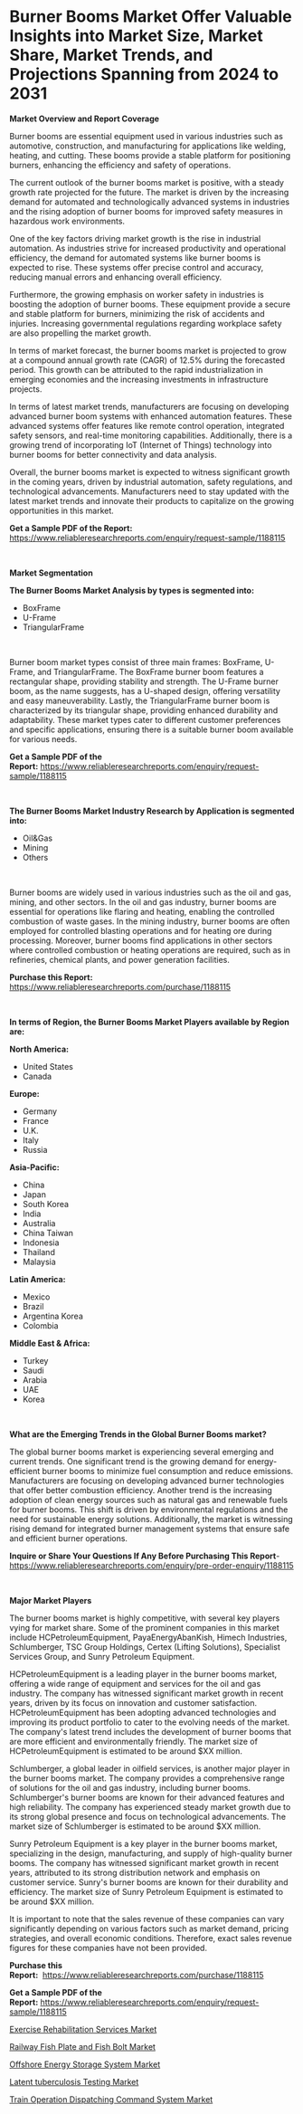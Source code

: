<p><h1>Burner Booms Market Offer Valuable Insights into Market Size, Market Share, Market Trends, and Projections Spanning from 2024 to 2031</h1></p><p><strong>Market Overview and Report Coverage</strong></p>
<p><p>Burner booms are essential equipment used in various industries such as automotive, construction, and manufacturing for applications like welding, heating, and cutting. These booms provide a stable platform for positioning burners, enhancing the efficiency and safety of operations.</p><p>The current outlook of the burner booms market is positive, with a steady growth rate projected for the future. The market is driven by the increasing demand for automated and technologically advanced systems in industries and the rising adoption of burner booms for improved safety measures in hazardous work environments.</p><p>One of the key factors driving market growth is the rise in industrial automation. As industries strive for increased productivity and operational efficiency, the demand for automated systems like burner booms is expected to rise. These systems offer precise control and accuracy, reducing manual errors and enhancing overall efficiency.</p><p>Furthermore, the growing emphasis on worker safety in industries is boosting the adoption of burner booms. These equipment provide a secure and stable platform for burners, minimizing the risk of accidents and injuries. Increasing governmental regulations regarding workplace safety are also propelling the market growth.</p><p>In terms of market forecast, the burner booms market is projected to grow at a compound annual growth rate (CAGR) of 12.5% during the forecasted period. This growth can be attributed to the rapid industrialization in emerging economies and the increasing investments in infrastructure projects.</p><p>In terms of latest market trends, manufacturers are focusing on developing advanced burner boom systems with enhanced automation features. These advanced systems offer features like remote control operation, integrated safety sensors, and real-time monitoring capabilities. Additionally, there is a growing trend of incorporating IoT (Internet of Things) technology into burner booms for better connectivity and data analysis.</p><p>Overall, the burner booms market is expected to witness significant growth in the coming years, driven by industrial automation, safety regulations, and technological advancements. Manufacturers need to stay updated with the latest market trends and innovate their products to capitalize on the growing opportunities in this market.</p></p>
<p><strong>Get a Sample PDF of the Report:</strong> <a href="https://www.reliableresearchreports.com/enquiry/request-sample/1188115">https://www.reliableresearchreports.com/enquiry/request-sample/1188115</a></p>
<p>&nbsp;</p>
<p><strong>Market Segmentation</strong></p>
<p><strong>The Burner Booms Market Analysis by types is segmented into:</strong></p>
<p><ul><li>BoxFrame</li><li>U-Frame</li><li>TriangularFrame</li></ul></p>
<p>&nbsp;</p>
<p><p>Burner boom market types consist of three main frames: BoxFrame, U-Frame, and TriangularFrame. The BoxFrame burner boom features a rectangular shape, providing stability and strength. The U-Frame burner boom, as the name suggests, has a U-shaped design, offering versatility and easy maneuverability. Lastly, the TriangularFrame burner boom is characterized by its triangular shape, providing enhanced durability and adaptability. These market types cater to different customer preferences and specific applications, ensuring there is a suitable burner boom available for various needs.</p></p>
<p><strong>Get a Sample PDF of the Report:</strong>&nbsp;<a href="https://www.reliableresearchreports.com/enquiry/request-sample/1188115">https://www.reliableresearchreports.com/enquiry/request-sample/1188115</a></p>
<p>&nbsp;</p>
<p><strong>The Burner Booms Market Industry Research by Application is segmented into:</strong></p>
<p><ul><li>Oil&Gas</li><li>Mining</li><li>Others</li></ul></p>
<p>&nbsp;</p>
<p><p>Burner booms are widely used in various industries such as the oil and gas, mining, and other sectors. In the oil and gas industry, burner booms are essential for operations like flaring and heating, enabling the controlled combustion of waste gases. In the mining industry, burner booms are often employed for controlled blasting operations and for heating ore during processing. Moreover, burner booms find applications in other sectors where controlled combustion or heating operations are required, such as in refineries, chemical plants, and power generation facilities.</p></p>
<p><strong>Purchase this Report:</strong>&nbsp; <a href="https://www.reliableresearchreports.com/purchase/1188115">https://www.reliableresearchreports.com/purchase/1188115</a></p>
<p>&nbsp;</p>
<p><strong>In terms of Region, the Burner Booms Market Players available by Region are:</strong></p>
<p>
    <p> <strong> North America: </strong>
        <ul>
            <li>United States</li>
            <li>Canada</li>
        </ul>
        </p> 
    <p> <strong> Europe: </strong>
        <ul>
            <li>Germany</li>
            <li>France</li>
            <li>U.K.</li>
            <li>Italy</li>
            <li>Russia</li>
        </ul>
        </p> 
    <p> <strong> Asia-Pacific: </strong>
        <ul>
            <li>China</li>
            <li>Japan</li>
            <li>South Korea</li>
            <li>India</li>
            <li>Australia</li>
            <li>China Taiwan</li>
            <li>Indonesia</li>
            <li>Thailand</li>
            <li>Malaysia</li>
        </ul>
        </p> 
    <p> <strong> Latin America: </strong>
        <ul>
            <li>Mexico</li>
            <li>Brazil</li>
            <li>Argentina Korea</li>
            <li>Colombia</li>
        </ul>
        </p> 
    <p> <strong> Middle East & Africa: </strong>
        <ul>
            <li>Turkey</li>
            <li>Saudi</li>
            <li>Arabia</li>
            <li>UAE</li>
            <li>Korea</li>
        </ul>
    </p>
    </p>
<p>&nbsp;</p>
<p><strong>What are the Emerging Trends in the Global Burner Booms market?</strong></p>
<p><p>The global burner booms market is experiencing several emerging and current trends. One significant trend is the growing demand for energy-efficient burner booms to minimize fuel consumption and reduce emissions. Manufacturers are focusing on developing advanced burner technologies that offer better combustion efficiency. Another trend is the increasing adoption of clean energy sources such as natural gas and renewable fuels for burner booms. This shift is driven by environmental regulations and the need for sustainable energy solutions. Additionally, the market is witnessing rising demand for integrated burner management systems that ensure safe and efficient burner operations.</p></p>
<p><strong>Inquire or Share Your Questions If Any Before Purchasing This Report</strong>- <a href="https://www.reliableresearchreports.com/enquiry/pre-order-enquiry/1188115">https://www.reliableresearchreports.com/enquiry/pre-order-enquiry/1188115</a></p>
<p>&nbsp;</p>
<p><strong>Major Market Players</strong></p>
<p><p>The burner booms market is highly competitive, with several key players vying for market share. Some of the prominent companies in this market include HCPetroleumEquipment, PayaEnergyAbanKish, Himech Industries, Schlumberger, TSC Group Holdings, Certex (Lifting Solutions), Specialist Services Group, and Sunry Petroleum Equipment.</p><p>HCPetroleumEquipment is a leading player in the burner booms market, offering a wide range of equipment and services for the oil and gas industry. The company has witnessed significant market growth in recent years, driven by its focus on innovation and customer satisfaction. HCPetroleumEquipment has been adopting advanced technologies and improving its product portfolio to cater to the evolving needs of the market. The company's latest trend includes the development of burner booms that are more efficient and environmentally friendly. The market size of HCPetroleumEquipment is estimated to be around $XX million.</p><p>Schlumberger, a global leader in oilfield services, is another major player in the burner booms market. The company provides a comprehensive range of solutions for the oil and gas industry, including burner booms. Schlumberger's burner booms are known for their advanced features and high reliability. The company has experienced steady market growth due to its strong global presence and focus on technological advancements. The market size of Schlumberger is estimated to be around $XX million.</p><p>Sunry Petroleum Equipment is a key player in the burner booms market, specializing in the design, manufacturing, and supply of high-quality burner booms. The company has witnessed significant market growth in recent years, attributed to its strong distribution network and emphasis on customer service. Sunry's burner booms are known for their durability and efficiency. The market size of Sunry Petroleum Equipment is estimated to be around $XX million.</p><p>It is important to note that the sales revenue of these companies can vary significantly depending on various factors such as market demand, pricing strategies, and overall economic conditions. Therefore, exact sales revenue figures for these companies have not been provided.</p></p>
<p><strong>Purchase this Report:</strong>&nbsp;&nbsp;<a href="https://www.reliableresearchreports.com/purchase/1188115">https://www.reliableresearchreports.com/purchase/1188115</a></p>
<p></p>
<p><strong>Get a Sample PDF of the Report:</strong>&nbsp;<a href="https://www.reliableresearchreports.com/enquiry/request-sample/1188115">https://www.reliableresearchreports.com/enquiry/request-sample/1188115</a></p>
<p><p><a href="https://medium.com/@fosterfahey1016/exercise-rehabilitation-services-market-research-report-its-history-and-forecast-2023-to-2030-29f5144e2ed2">Exercise Rehabilitation Services Market</a></p><p><a href="https://medium.com/@fosterfahey1016/railway-fish-plate-and-fish-bolt-market-size-market-outlook-and-market-forecast-2023-to-2030-5f15e66305e7">Railway Fish Plate and Fish Bolt Market</a></p><p><a href="https://medium.com/@fosterfahey1016/offshore-energy-storage-system-market-exploring-market-share-market-trends-and-future-growth-53c6a00b99df">Offshore Energy Storage System Market</a></p><p><a href="https://medium.com/@fosterfahey1016/latent-tuberculosis-testing-market-size-market-outlook-and-market-forecast-2023-to-2030-2880592b71f6">Latent tuberculosis Testing Market</a></p><p><a href="https://medium.com/@fosterfahey1016/train-operation-dispatching-command-system-market-furnishes-information-on-market-share-market-5396929f592d">Train Operation Dispatching Command System Market</a></p></p>